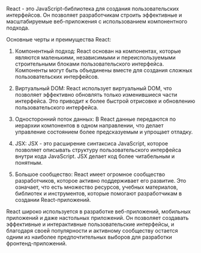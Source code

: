 React - это JavaScript-библиотека для создания пользовательских интерфейсов. Он позволяет разработчикам строить эффективные и масштабируемые веб-приложения с использованием компонентного подхода.

Основные черты и преимущества React:

1. Компонентный подход: React основан на компонентах, которые являются маленькими, независимыми и переиспользуемыми строительными блоками пользовательского интерфейса. Компоненты могут быть объединены вместе для создания сложных пользовательских интерфейсов.

2. Виртуальный DOM: React использует виртуальный DOM, что позволяет эффективно обновлять только изменившиеся части интерфейса. Это приводит к более быстрой отрисовке и обновлению пользовательского интерфейса.

3. Односторонний поток данных: В React данные передаются по иерархии компонентов в одном направлении, что делает управление состоянием более предсказуемым и упрощает отладку.

4. JSX: JSX - это расширение синтаксиса JavaScript, которое позволяет описывать структуру пользовательского интерфейса внутри кода JavaScript. JSX делает код более читабельным и понятным.

5. Большое сообщество: React имеет огромное сообщество разработчиков, которое активно поддерживает его развитие. Это означает, что есть множество ресурсов, учебных материалов, библиотек и инструментов, которые помогают разработчикам в создании React-приложений.

React широко используется в разработке веб-приложений, мобильных приложений и даже настольных приложений. Он позволяет создавать эффективные и интерактивные пользовательские интерфейсы, и благодаря своей популярности и активному сообществу остается одним из наиболее предпочтительных выборов для разработки фронтенд-приложений.